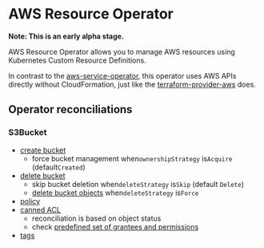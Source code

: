 # AWS Resource Operator

**Note: This is an early alpha stage.**

AWS Resource Operator allows you to manage AWS resources using Kubernetes Custom Resource Definitions.

In contrast to the [aws-service-operator](https://github.com/awslabs/aws-service-operator), this operator uses AWS APIs directly without CloudFormation, just like the [terraform-provider-aws](https://github.com/terraform-providers/terraform-provider-aws) does.


## Operator reconciliations

### S3Bucket

- [create bucket](https://docs.aws.amazon.com/cli/latest/reference/s3api/create-bucket.html)
    * force bucket management when`ownershipStrategy` is`Acquire` (default`Created`)
- [delete bucket](https://docs.aws.amazon.com/cli/latest/reference/s3api/delete-bucket.html)
    * skip bucket deletion when`deleteStrategy` is`Skip` (default `Delete`)
    * [delete bucket objects](https://docs.aws.amazon.com/cli/latest/reference/s3api/delete-objects.html) when`deleteStrategy` is`Force`
- [policy](https://docs.aws.amazon.com/cli/latest/reference/s3api/put-bucket-policy.html)
- [canned ACL](https://docs.aws.amazon.com/cli/latest/reference/s3api/put-bucket-acl.html)
    * reconciliation is based on object status
    * check [predefined set of grantees and permissions](https://docs.aws.amazon.com/AmazonS3/latest/dev/acl-overview.html#canned-acl)
- [tags](https://docs.aws.amazon.com/cli/latest/reference/s3api/get-bucket-tagging.html)
